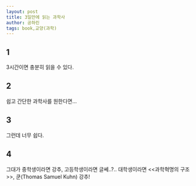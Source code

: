 ```yaml
---
layout: post
title: 3일만에 읽는 과학사
author: 공하린
tags: book,교양(과학)
---
```


## 1
3시간이면 충분히 읽을 수 있다.

## 2
쉽고 간단한 과학사를 원한다면...

## 3
그런데 너무 쉽다.

## 4
그대가 중학생이라면 강추, 고등학생이라면 글쎄..?.. 대학생이라면 <<과학혁명의 구조>>, 쿤(Thomas Samuel Kuhn) 강추!
